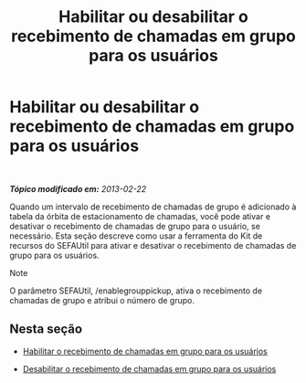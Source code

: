 ﻿---
title: Habilitar ou desabilitar o recebimento de chamadas em grupo para os usuários
TOCTitle: Habilitar ou desabilitar o recebimento de chamadas em grupo para os usuários
ms:assetid: 5bd8537c-7519-4749-9b4e-1400632941d8
ms:mtpsurl: https://technet.microsoft.com/pt-br/library/JJ945632(v=OCS.15)
ms:contentKeyID: 52057636
ms.date: 05/19/2016
mtps_version: v=OCS.15
ms.translationtype: HT
---

# Habilitar ou desabilitar o recebimento de chamadas em grupo para os usuários

 

_**Tópico modificado em:** 2013-02-22_

Quando um intervalo de recebimento de chamadas de grupo é adicionado à tabela da órbita de estacionamento de chamadas, você pode ativar e desativar o recebimento de chamadas de grupo para o usuário, se necessário. Esta seção descreve como usar a ferramenta do Kit de recursos do SEFAUtil para ativar e desativar o recebimento de chamadas de grupo para os usuários.

> [!NOTE]  
> O parâmetro SEFAUtil, /enablegrouppickup, ativa o recebimento de chamadas de grupo e atribui o número de grupo.

## Nesta seção

  - [Habilitar o recebimento de chamadas em grupo para os usuários](lync-server-2013-enable-group-call-pickup-for-users.md)

  - [Desabilitar o recebimento de chamadas em grupo para os usuários](lync-server-2013-disable-group-call-pickup-for-users.md)

